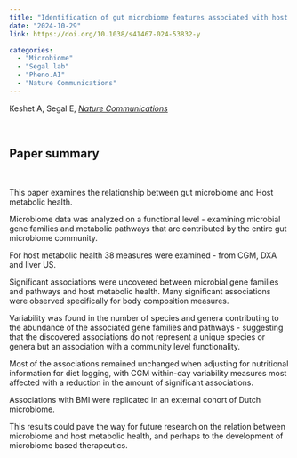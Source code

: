 ```yaml
---
title: "Identification of gut microbiome features associated with host metabolic health in a large population-based cohort"
date: "2024-10-29"
link: https://doi.org/10.1038/s41467-024-53832-y

categories:
  - "Microbiome"
  - "Segal lab"
  - "Pheno.AI"
  - "Nature Communications"
---
```


Keshet A, Segal E, [*Nature Communications*](https://doi.org/10.1038/s41467-024-53832-y)



<br/>

## Paper summary

<br/>

This paper examines the relationship between gut microbiome and Host metabolic health.

Microbiome data was analyzed on a functional level - examining microbial gene families and metabolic pathways that are contributed by the entire gut microbiome community. 

For host metabolic health 38 measures were examined - from CGM, DXA and liver US.

Significant associations were uncovered between microbial gene families and pathways and host metabolic health. Many significant associations were observed specifically for body composition measures.

Variability was found in the number of species and genera contributing to the abundance of the associated gene families and pathways - suggesting that the discovered associations do not represent a unique species or genera but an association with a community level functionality.

Most of the associations remained unchanged when adjusting for nutritional information for diet logging, with CGM within-day variability measures most affected with a reduction in the amount of significant associations.

Associations with BMI were replicated in an external cohort of Dutch microbiome.

This results could pave the way for future research on the relation between microbiome and host metabolic health, and perhaps to the development of microbiome based therapeutics.